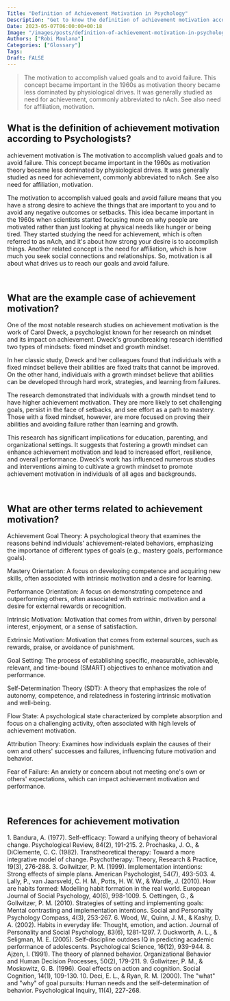 ```yaml
---
Title: "Definition of Achievement Motivation in Psychology"
Description: "Get to know the definition of achievement motivation according to psychologists."
Date: 2023-05-07T06:00:00+00:18
Image: "/images/posts/definition-of-achievement-motivation-in-psychology.jpg"
Authors: ["Robi Maulana"]
Categories: ["Glossary"]
Tags: 
Draft: FALSE
---
```





> The motivation to accomplish valued goals and to avoid failure. This concept became important in the 1960s as motivation theory became less dominated by physiological drives. It was generally studied as need for achievement, commonly abbreviated to nAch. See also need for affiliation, motivation.

## What is the definition of achievement motivation according to Psychologists?

achievement motivation is The motivation to accomplish valued goals and to avoid failure. This concept became important in the 1960s as motivation theory became less dominated by physiological drives. It was generally studied as need for achievement, commonly abbreviated to nAch. See also need for affiliation, motivation.

The motivation to accomplish valued goals and avoid failure means that you have a strong desire to achieve the things that are important to you and to avoid any negative outcomes or setbacks. This idea became important in the 1960s when scientists started focusing more on why people are motivated rather than just looking at physical needs like hunger or being tired. They started studying the need for achievement, which is often referred to as nAch, and it's about how strong your desire is to accomplish things. Another related concept is the need for affiliation, which is how much you seek social connections and relationships. So, motivation is all about what drives us to reach our goals and avoid failure.

 

## What are the example case of achievement motivation?

One of the most notable research studies on achievement motivation is the work of Carol Dweck, a psychologist known for her research on mindset and its impact on achievement. Dweck's groundbreaking research identified two types of mindsets: fixed mindset and growth mindset.

In her classic study, Dweck and her colleagues found that individuals with a fixed mindset believe their abilities are fixed traits that cannot be improved. On the other hand, individuals with a growth mindset believe that abilities can be developed through hard work, strategies, and learning from failures.

The research demonstrated that individuals with a growth mindset tend to have higher achievement motivation. They are more likely to set challenging goals, persist in the face of setbacks, and see effort as a path to mastery. Those with a fixed mindset, however, are more focused on proving their abilities and avoiding failure rather than learning and growth.

This research has significant implications for education, parenting, and organizational settings. It suggests that fostering a growth mindset can enhance achievement motivation and lead to increased effort, resilience, and overall performance. Dweck's work has influenced numerous studies and interventions aiming to cultivate a growth mindset to promote achievement motivation in individuals of all ages and backgrounds.

 

## What are other terms related to achievement motivation?

Achievement Goal Theory: A psychological theory that examines the reasons behind individuals' achievement-related behaviors, emphasizing the importance of different types of goals (e.g., mastery goals, performance goals).

Mastery Orientation: A focus on developing competence and acquiring new skills, often associated with intrinsic motivation and a desire for learning.

Performance Orientation: A focus on demonstrating competence and outperforming others, often associated with extrinsic motivation and a desire for external rewards or recognition.

Intrinsic Motivation: Motivation that comes from within, driven by personal interest, enjoyment, or a sense of satisfaction.

Extrinsic Motivation: Motivation that comes from external sources, such as rewards, praise, or avoidance of punishment.

Goal Setting: The process of establishing specific, measurable, achievable, relevant, and time-bound (SMART) objectives to enhance motivation and performance.

Self-Determination Theory (SDT): A theory that emphasizes the role of autonomy, competence, and relatedness in fostering intrinsic motivation and well-being.

Flow State: A psychological state characterized by complete absorption and focus on a challenging activity, often associated with high levels of achievement motivation.

Attribution Theory: Examines how individuals explain the causes of their own and others' successes and failures, influencing future motivation and behavior.

Fear of Failure: An anxiety or concern about not meeting one's own or others' expectations, which can impact achievement motivation and performance.

 

## References for achievement motivation

1\. Bandura, A. (1977). Self-efficacy: Toward a unifying theory of behavioral change. Psychological Review, 84(2), 191-215. 2. Prochaska, J. O., & DiClemente, C. C. (1982). Transtheoretical therapy: Toward a more integrative model of change. Psychotherapy: Theory, Research & Practice, 19(3), 276-288. 3. Gollwitzer, P. M. (1999). Implementation intentions: Strong effects of simple plans. American Psychologist, 54(7), 493-503. 4. Lally, P., van Jaarsveld, C. H. M., Potts, H. W. W., & Wardle, J. (2010). How are habits formed: Modelling habit formation in the real world. European Journal of Social Psychology, 40(6), 998-1009. 5. Oettingen, G., & Gollwitzer, P. M. (2010). Strategies of setting and implementing goals: Mental contrasting and implementation intentions. Social and Personality Psychology Compass, 4(3), 253-267. 6. Wood, W., Quinn, J. M., & Kashy, D. A. (2002). Habits in everyday life: Thought, emotion, and action. Journal of Personality and Social Psychology, 83(6), 1281-1297. 7. Duckworth, A. L., & Seligman, M. E. (2005). Self-discipline outdoes IQ in predicting academic performance of adolescents. Psychological Science, 16(12), 939-944. 8. Ajzen, I. (1991). The theory of planned behavior. Organizational Behavior and Human Decision Processes, 50(2), 179-211. 9. Gollwitzer, P. M., & Moskowitz, G. B. (1996). Goal effects on action and cognition. Social Cognition, 14(1), 109-130. 10. Deci, E. L., & Ryan, R. M. (2000). The "what" and "why" of goal pursuits: Human needs and the self-determination of behavior. Psychological Inquiry, 11(4), 227-268.
